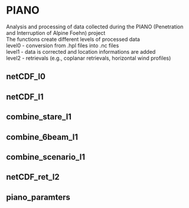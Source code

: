 # PIANO
Analysis and processing of data collected during the PIANO (Penetration and Interruption of Alpine Foehn) project  
The functions create different levels of processed data  
level0 - conversion from .hpl files into .nc files  
level1 - data is corrected and location informations are added  
level2 - retrievals (e.g., coplanar retrievals, horizontal wind profiles)  

## netCDF_l0

## netCDF_l1

## combine_stare_l1

## combine_6beam_l1

## combine_scenario_l1

## netCDF_ret_l2

## piano_paramters


